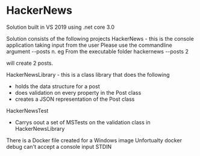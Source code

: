 # HackerNews
 Solution built in VS 2019 using .net core 3.0

Solution consists of the following projects
HackerNews - this is the console application taking input from the user
Please use the commandline argument --posts n. 
eg
From the executable folder 
hackernews --posts 2

will create 2 posts.

HackerNewsLibrary - this is a class library that does the following
- holds the data structure for a post
- does validation on every property in the Post class
- creates a JSON representation of the Post class

HackerNewsTest
- Carrys oout a set of MSTests on the validation class in HackerNewsLibrary

There is a Docker file created for a Windows image
Unfortualty docker debug can't accept a console input STDIN
